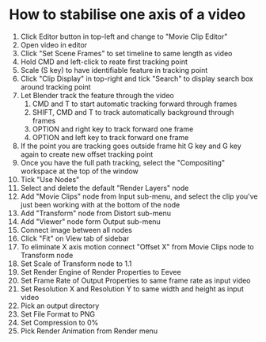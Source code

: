 # How to stabilise one axis of a video

1. Click Editor button in top-left and change to "Movie Clip Editor"
2. Open video in editor
3. Click "Set Scene Frames" to set timeline to same length as video
4. Hold CMD and left-click to reate first tracking point
5. Scale (S key) to have identifiable feature in tracking point
6. Click "Clip Display" in top-right and tick "Search" to display search box around tracking point
7. Let Blender track the feature through the video
    1. CMD and T to start automatic tracking forward through frames
    2. SHIFT, CMD and T to track automatically background through frames
    3. OPTION and right key to track forward one frame
    4. OPTION and left key to track forward one frame
8. If the point you are tracking goes outside frame hit G key and G key again to create new offset tracking point
9. Once you have the full path tracking, select the "Compositing" workspace at the top of the window
10. Tick "Use Nodes"
11. Select and delete the default "Render Layers" node
12. Add "Movie Clips" node from Input sub-menu, and select the clip you've just been working with at the bottom of the node
13. Add "Transform" node from Distort sub-menu
14. Add "Viewer" node form Output sub-menu
15. Connect image between all nodes
16. Click "Fit" on View tab of sidebar
17. To eliminate X axis motion connect "Offset X" from Movie Clips node to Transform node
18. Set Scale of Transform node to 1.1
19. Set Render Engine of Render Properties to Eevee
20. Set Frame Rate of Output Properties to same frame rate as input video
21. Set Resolution X and Resolution Y to same width and height as input video
22. Pick an output directory
23. Set File Format to PNG
24. Set Compression to 0%
25. Pick Render Animation from Render menu
